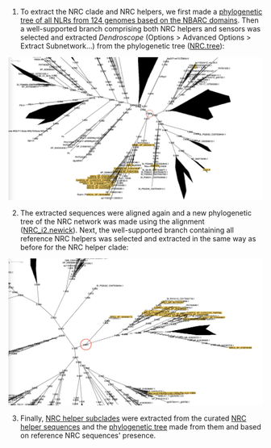 1. To extract the NRC clade and NRC helpers, we first made a [phylogenetic tree of all NLRs from 124 genomes based on the NBARC domains](phylogenetics/NBARC_ref_filtered.newick). Then a well-supported branch comprising both NRC helpers and sensors was selected and extracted *Dendroscope* (Options > Advanced Options > Extract Subnetwork...) from the phylogenetic tree ([NRC.tree](phylogenetics/NRC.tree)):

![NBARC_all](extras/NBARC_all.png)

2. The extracted sequences were aligned again and a new phylogenetic tree of the NRC network was made using the alignment ([NRC_i2.newick](phylogenetics/NRC_i2.newick)). Next, the well-supported branch containing all reference NRC helpers was selected and extracted in the same way as before for the NRC helper clade:

![NRC_all](extras/NRC_all.png)

3. Finally, [NRC helper subclades](phylogenetics/clades) were extracted from the curated [NRC helper sequences](phylogenetics/NRCH_clu_NBARC_filtered_ref.fasta) and the [phylogenetic tree](phylogenetics/NRCH_clu_NBARC_filtered_ref.newick) made from them and based on reference NRC sequences' presence.
